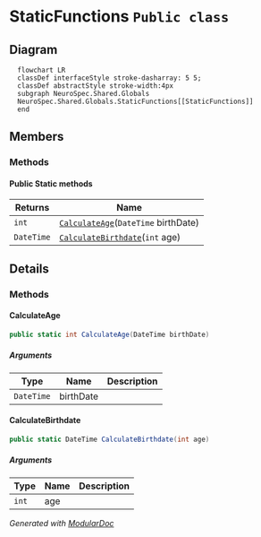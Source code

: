 # StaticFunctions `Public class`

## Diagram
```mermaid
  flowchart LR
  classDef interfaceStyle stroke-dasharray: 5 5;
  classDef abstractStyle stroke-width:4px
  subgraph NeuroSpec.Shared.Globals
  NeuroSpec.Shared.Globals.StaticFunctions[[StaticFunctions]]
  end
```

## Members
### Methods
#### Public Static methods
| Returns | Name |
| --- | --- |
| `int` | [`CalculateAge`](#calculateage)(`DateTime` birthDate) |
| `DateTime` | [`CalculateBirthdate`](#calculatebirthdate)(`int` age) |

## Details
### Methods
#### CalculateAge
```csharp
public static int CalculateAge(DateTime birthDate)
```
##### Arguments
| Type | Name | Description |
| --- | --- | --- |
| `DateTime` | birthDate |   |

#### CalculateBirthdate
```csharp
public static DateTime CalculateBirthdate(int age)
```
##### Arguments
| Type | Name | Description |
| --- | --- | --- |
| `int` | age |   |

*Generated with* [*ModularDoc*](https://github.com/hailstorm75/ModularDoc)

